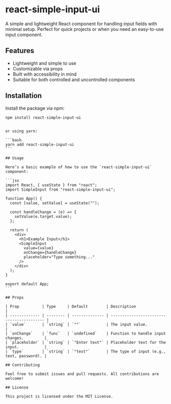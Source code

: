# react-simple-input-ui

A simple and lightweight React component for handling input fields with minimal setup. Perfect for quick projects or when you need an easy-to-use input component.

## Features

- Lightweight and simple to use
- Customizable via props
- Built with accessibility in mind
- Suitable for both controlled and uncontrolled components

## Installation

Install the package via npm:

```bash
npm install react-simple-input-ui
```

````

or using yarn:

```bash
yarn add react-simple-input-ui
```

## Usage

Here’s a basic example of how to use the `react-simple-input-ui` component:

```jsx
import React, { useState } from "react";
import SimpleInput from "react-simple-input-ui";

function App() {
  const [value, setValue] = useState("");

  const handleChange = (e) => {
    setValue(e.target.value);
  };

  return (
    <div>
      <h1>Example Input</h1>
      <SimpleInput
        value={value}
        onChange={handleChange}
        placeholder="Type something..."
      />
    </div>
  );
}

export default App;
```

## Props

| Prop          | Type     | Default        | Description                               |
| ------------- | -------- | -------------- | ----------------------------------------- |
| `value`       | `string` | `""`           | The input value.                          |
| `onChange`    | `func`   | `undefined`    | Function to handle input changes.         |
| `placeholder` | `string` | `"Enter text"` | Placeholder text for the input.           |
| `type`        | `string` | `"text"`       | The type of input (e.g., text, password). |

## Contributing

Feel free to submit issues and pull requests. All contributions are welcome!

## License

This project is licensed under the MIT License.
````
